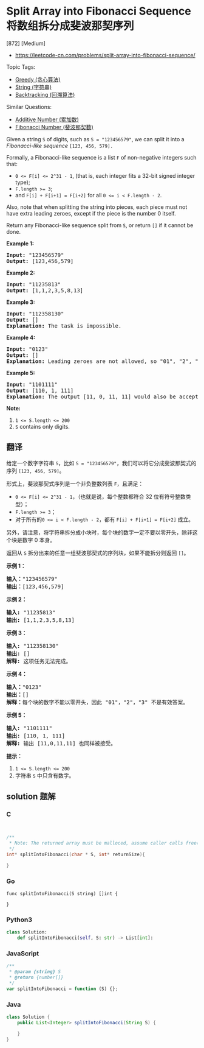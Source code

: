 # Split Array into Fibonacci Sequence 将数组拆分成斐波那契序列

[872] [Medium]

- https://leetcode-cn.com/problems/split-array-into-fibonacci-sequence/

Topic Tags:

- [Greedy (贪心算法)](https://leetcode-cn.com/tag/greedy/)
- [String (字符串)](https://leetcode-cn.com/tag/string/)
- [Backtracking (回溯算法)](https://leetcode-cn.com/tag/backtracking/)

Similar Questions:

- [Additive Number (累加数)](https://leetcode-cn.com/problems/additive-number/)
- [Fibonacci Number (斐波那契数)](https://leetcode-cn.com/problems/fibonacci-number/)

Given a string `S` of digits, such as `S = "123456579"`, we can split it into a *Fibonacci-like sequence* `[123, 456, 579].`

Formally, a Fibonacci-like sequence is a list `F` of non-negative integers such that:

- `0 <= F[i] <= 2^31 - 1`, (that is, each integer fits a 32-bit signed integer type);
- `F.length >= 3`;
- and `F[i] + F[i+1] = F[i+2]` for all `0 <= i < F.length - 2`.

Also, note that when splitting the string into pieces, each piece must not have extra leading zeroes, except if the piece is the number 0 itself.

Return any Fibonacci-like sequence split from `S`, or return `[]` if it cannot be done.

**Example 1:**

<pre><strong>Input: </strong>"123456579"
<strong>Output: </strong>[123,456,579]
</pre>

**Example 2:**

<pre><strong>Input: </strong>"11235813"
<strong>Output: </strong>[1,1,2,3,5,8,13]
</pre>

**Example 3:**

<pre><strong>Input: </strong>"112358130"
<strong>Output: </strong>[]
<strong>Explanation: </strong>The task is impossible.
</pre>

**Example 4:**

<pre><strong>Input: </strong>"0123"
<strong>Output: </strong>[]
<strong>Explanation: </strong>Leading zeroes are not allowed, so "01", "2", "3" is not valid.
</pre>

**Example 5:**

<pre><strong>Input: </strong>"1101111"
<strong>Output: </strong>[110, 1, 111]
<strong>Explanation: </strong>The output [11, 0, 11, 11] would also be accepted.
</pre>

**Note:**

1.  `1 <= S.length <= 200`
2.  `S` contains only digits.

## 翻译

给定一个数字字符串 `S`，比如 `S = "123456579"`，我们可以将它分成斐波那契式的序列 `[123, 456, 579]`。

形式上，斐波那契式序列是一个非负整数列表 `F`，且满足：

- `0 <= F[i] <= 2^31 - 1`，（也就是说，每个整数都符合 32 位有符号整数类型）；
- `F.length >= 3`；
- 对于所有的`0 <= i < F.length - 2`，都有 `F[i] + F[i+1] = F[i+2]` 成立。

另外，请注意，将字符串拆分成小块时，每个块的数字一定不要以零开头，除非这个块是数字 0 本身。

返回从 `S` 拆分出来的任意一组斐波那契式的序列块，如果不能拆分则返回 `[]`。

**示例 1：**

<pre><strong>输入：</strong>"123456579"
<strong>输出：</strong>[123,456,579]
</pre>

**示例 2：**

<pre><strong>输入: </strong>"11235813"
<strong>输出: </strong>[1,1,2,3,5,8,13]
</pre>

**示例 3：**

<pre><strong>输入: </strong>"112358130"
<strong>输出: </strong>[]
<strong>解释: </strong>这项任务无法完成。
</pre>

**示例 4：**

<pre><strong>输入：</strong>"0123"
<strong>输出：</strong>[]
<strong>解释：</strong>每个块的数字不能以零开头，因此 "01"，"2"，"3" 不是有效答案。
</pre>

**示例 5：**

<pre><strong>输入: </strong>"1101111"
<strong>输出: </strong>[110, 1, 111]
<strong>解释: </strong>输出 [11,0,11,11] 也同样被接受。
</pre>

**提示：**

1.  `1 <= S.length <= 200`
2.  字符串 `S` 中只含有数字。

## solution 题解

### C

```c


/**
 * Note: The returned array must be malloced, assume caller calls free().
 */
int* splitIntoFibonacci(char * S, int* returnSize){

}


```

### Go

```golang
func splitIntoFibonacci(S string) []int {

}
```

### Python3

```python
class Solution:
    def splitIntoFibonacci(self, S: str) -> List[int]:

```

### JavaScript

```javascript
/**
 * @param {string} S
 * @return {number[]}
 */
var splitIntoFibonacci = function (S) {};
```

### Java

```java
class Solution {
    public List<Integer> splitIntoFibonacci(String S) {

    }
}
```
